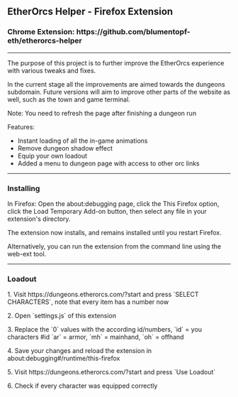 <h2>EtherOrcs Helper - Firefox Extension</h2>
<h3>Chrome Extension: https://github.com/blumentopf-eth/etherorcs-helper </h3>
<hr>
<p>The purpose of this project is to further improve the EtherOrcs experience with various tweaks and fixes.</p>
<p>In the current stage all the improvements are aimed towards the dungeons subdomain. Future versions will aim to improve
other parts of the website as well, such as the town and game terminal.</p>
<p>Note: You need to refresh the page after finishing a dungeon run</p>
<p>Features:</p>
<ul>
    <li>Instant loading of all the in-game animations</li>
    <li>Remove dungeon shadow effect</li>
    <li>Equip your own loadout</li>
    <li>Added a menu to dungeon page with access to other orc links</li>
</ul>
<hr>
<h3>Installing</h3>
<p>In Firefox: Open the about:debugging page, click the This Firefox option, click the Load Temporary Add-on button, then select any file in your extension's directory.</p>
<p>The extension now installs, and remains installed until you restart Firefox.</p>
<p>Alternatively, you can run the extension from the command line using the web-ext tool.</p>
<hr>
<h3> Loadout </h3>
<p>1. Visit https://dungeons.etherorcs.com/?start and press `SELECT CHARACTERS`, note that every item has a number now</p>
<p>2. Open `settings.js` of this extension</p>
<p>3. Replace the `0` values with the according id/numbers, `id` = you characters #id `ar` = armor, `mh` = mainhand, `oh` = offhand</p>
<p>4. Save your changes and reload the extension in about:debugging#/runtime/this-firefox</p>
<p>5. Visit https://dungeons.etherorcs.com/?start and press `Use Loadout`</p>
<p>6. Check if every character was equipped correctly</p>
